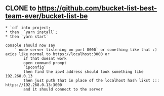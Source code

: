## CLONE to https://github.com/bucket-list-best-team-ever/bucket-list-be
    * `cd` into project;
    * then  `yarn install`;
    * then `yarn start`

    console should now say 
        ` node server listening on port 8000` or something like that :) axios like normal to https://localhost:3000 or 
            if that doesnt work 
            open command prompt 
            `ipconfig`
            then find the ipv4 address should look something like 192.268.0.13
            then just puth that in place of the localhost hash likst :::   https://192.268.0.13:3000 
            and it should connect to the server